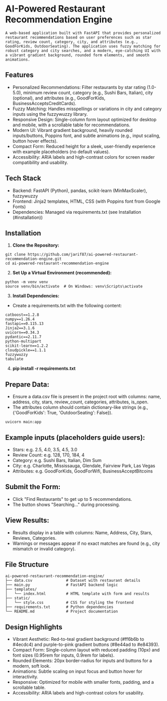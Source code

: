 # AI-Powered Restaurant Recommendation Engine

```
A web-based application built with FastAPI that provides personalized restaurant recommendations based on user preferences such as star rating, review count, category, city, and attributes (e.g., GoodForKids, OutdoorSeating). The application uses fuzzy matching for robust category and city searches, and a modern, eye-catching UI with a vibrant gradient background, rounded form elements, and smooth animations.

```
## Features
- Personalized Recommendations: Filter restaurants by star rating (1.0-5.0), minimum review count, category (e.g., Sushi Bars, Italian), city (optional), and attributes (e.g., GoodForKids, BusinessAcceptsCreditCards).
- Fuzzy Matching: Handles misspellings or variations in city and category inputs using the fuzzywuzzy library.
- Responsive Design: Single-column form layout optimized for desktop and mobile, with a scrollable table for recommendations.
- Modern UI: Vibrant gradient background, heavily rounded inputs/buttons, Poppins font, and subtle animations (e.g., input scaling, button hover effects).
- Compact Form: Reduced height for a sleek, user-friendly experience with example placeholders (no default values).
- Accessibility: ARIA labels and high-contrast colors for screen reader compatibility and usability.

## Tech Stack
- Backend: FastAPI (Python), pandas, scikit-learn (MinMaxScaler), fuzzywuzzy
- Frontend: Jinja2 templates, HTML, CSS (with Poppins font from Google Fonts)
- Dependencies: Managed via requirements.txt (see Installation (#installation))

## Installation

1. **Clone the Repository:**
```
git clone https://github.com/jarif87/ai-powered-restaurant-recommendation-engine.git
cd ai-powered-restaurant-recommendation-engine
```
2. **Set Up a Virtual Environment (recommended):**

```
python -m venv venv
source venv/bin/activate  # On Windows: venv\Scripts\activate
```
3. **Install Dependencies:**
- Create a requirements.txt with the following content:
```
catboost==1.2.8
numpy==1.26.4
fastapi==0.115.13
Jinja2==3.1.6
uvicorn==0.34.3
pydantic==2.11.7
python-multipart
scikit-learn==1.2.2
cloudpickle==1.1.1
fuzzywuzzy
tabulate
```
4. **pip install -r requirements.txt**

## Prepare Data:
- Ensure a data.csv file is present in the project root with columns: name, address, city, stars, review_count, categories, attributes, is_open.
- The attributes column should contain dictionary-like strings (e.g., {'GoodForKids': True, 'OutdoorSeating': False}).

```
uvicorn main:app 
```
## Example inputs (placeholders guide users):
- Stars: e.g. 2.5, 4.0, 3.5, 4.5, 3.0
- Review Count: e.g. 128, 170, 184, 4
- Category: e.g. Sushi Bars, Italian, Dim Sum
- City: e.g. Charlotte, Mississauga, Glendale, Fairview Park, Las Vegas
- Attributes: e.g. GoodForKids, GoodForWifi, BusinessAcceptBitcoins

## Submit the Form:
- Click "Find Restaurants" to get up to 5 recommendations.
- The button shows "Searching..." during processing.

## View Results:
- Results display in a table with columns: Name, Address, City, Stars, Reviews, Categories.
- Warnings or messages appear if no exact matches are found (e.g., city mismatch or invalid category).

## File Structure

```
ai-powered-restaurant-recommendation-engine/
├── data.csv               # Dataset with restaurant details
├── main.py                # FastAPI backend logic
├── templates/
│   └── index.html         # HTML template with form and results
├── static/
│   └── style.css          # CSS for styling the frontend
├── requirements.txt       # Python dependencies
└── README.md              # Project documentation
```
## Design Highlights
- Vibrant Aesthetic: Red-to-teal gradient background (#ff6b6b to #4ecdc4) and purple-to-pink gradient buttons (#8e44ad to #e84393).
- Compact Form: Single-column layout with reduced padding (10px) and font sizes (0.95rem for inputs, 0.9rem for labels).
- Rounded Elements: 20px border-radius for inputs and buttons for a modern, soft look.
- Animations: Subtle scaling on input focus and button hover for interactivity.
- Responsive: Optimized for mobile with smaller fonts, padding, and a scrollable table.
- Accessibility: ARIA labels and high-contrast colors for usability.

